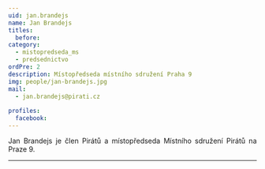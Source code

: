 ```yaml
---
uid: jan.brandejs
name: Jan Brandejs
titles:
  before: 
category:
  - mistopredseda_ms
  - predsednictvo
ordPre: 2
description: Místopředseda místního sdružení Praha 9
img: people/jan-brandejs.jpg
mail:
  - jan.brandejs@pirati.cz
 
profiles:
  facebook: 
---
```

<p style='text-align: justify;'>Jan Brandejs je člen Pirátů a místopředseda Místního sdružení Pirátů na Praze 9.</p>


---
